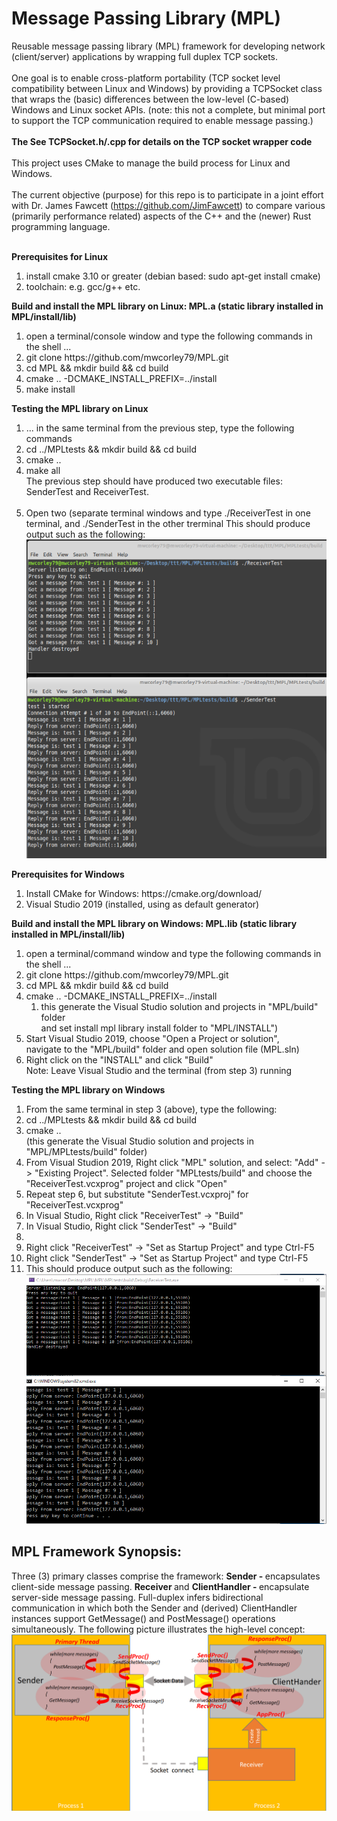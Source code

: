 # Message Passing Library (MPL) 
Reusable message passing library (MPL) framework for developing network (client/server) applications by wrapping full duplex TCP sockets.  <br> <br>
One goal is to enable cross-platform portability (TCP socket level compatibility between Linux and Windows) by providing a TCPSocket class that wraps the (basic) differences between the low-level (C-based) Windows and Linux socket APIs.  (note: this not a complete, but minimal port to support the TCP communication required to enable message passing.) <br> <br>
<b> The See TCPSocket.h/.cpp for details on the TCP socket wrapper code </b> <br><br>
This project uses CMake to manage the build process for Linux and Windows.  <br> <br>
The current objective (purpose) for this repo is to participate in a joint effort with Dr. James Fawcett (https://github.com/JimFawcett) to compare various (primarily performance related) aspects of the C++ and the (newer) Rust programming language. <br><br>

<b> Prerequisites for Linux </b>
<ol>
  <li> install cmake 3.10 or greater (debian based:  sudo apt-get install cmake) </li>
  <li> toolchain: e.g. gcc/g++ etc. </li>
</ol>
<b> Build and install the MPL library on Linux: MPL.a (static library installed in MPL/install/lib) </b>
<ol> 
  <li> open a terminal/console window and type the following commands in the shell ... </li>
  <li> git clone https://github.com/mwcorley79/MPL.git </li>
  <li> cd MPL && mkdir build && cd build </li>
  <li> cmake .. -DCMAKE_INSTALL_PREFIX=../install </li>
  <li> make install </li>
</ol>
<b> Testing the MPL library on Linux </b>
<ol>
  <li>  ... in the same terminal from the previous step, type the following commands </li>
  <li> cd ../MPLtests && mkdir build && cd build </li>
  <li> cmake .. </li>
  <li> make all </li>
  The previous step should have produced two executable files: SenderTest and ReceiverTest. </br></br>
  <li> Open two (separate terminal windows and type ./ReceiverTest in one terminal, and ./SenderTest in the other trerminal
       This should produce output such as the following: </li>
  <img src="./png/output.PNG"/>  
</ol> 
<b> Prerequisites for Windows </b>
  <ol>
    <li> Install CMake for Windows: https://cmake.org/download/ </li>
    <li> Visual Studio 2019 (installed, using as default generator)</li>
  </ol>
 <b> Build and install the MPL library on Windows: MPL.lib (static library installed in MPL/install/lib) </b>
  <ol> 
    <li> open a terminal/command window and type the following commands in the shell ... </li>
    <li> git clone https://github.com/mwcorley79/MPL.git </li>
    <li> cd MPL && mkdir build && cd build </li>
    <li> cmake .. -DCMAKE_INSTALL_PREFIX=../install
      <ol><li> this generate the Visual Studio solution and projects in "MPL/build" folder <br>
        and set install mpl library install folder to "MPL/INSTALL") </li></ol>
    </li>   
    <li>  Start Visual Studio 2019, choose "Open a Project or solution", <br>
          navigate to the "MPL/build" folder and open solution file (MPL.sln) 
    </li>
    <li> Right click on the "INSTALL" and click "Build" <br>
         Note: Leave Visual Studio and the terminal (from step 3) running
    </li>
  </ol>
  
  <b> Testing the MPL library on Windows </b>
  <ol> 
    <li> From the same terminal in step 3 (above), type the following: </li>
    <li> cd ../MPLtests && mkdir build && cd build </li>
    <li> cmake .. <br>
        (this generate the Visual Studio solution and projects in "MPL/MPLtests/build" folder)
    </li>
    <li>  From Visual Studion 2019, Right click "MPL" solution, and select: 
         "Add" -> "Existing Project".  Selected folder "MPLtests/build" and choose
          the "ReceiverTest.vcxprog" project and click "Open"
    </li>
    <li> Repeat step 6, but substitute "SenderTest.vcxproj" for "ReceiverTest.vcxprog" </li>
    <li> In Visual Studio, Right click "ReceiverTest" -> "Build" </li>
    <li> In Visual Studio, Right click "SenderTest" -> "Build" <li>
    <li> Right click "ReceiverTest" -> "Set as Startup Project" and type Ctrl-F5 </li>
    <li> Right click "SenderTest" -> "Set as Startup Project" and type Ctrl-F5 </li>
  <li> 
       This should produce output such as the following: </li>
       <img src="./png/winoutput.PNG"/>  
  </ol>
   
       
  <H2>MPL Framework Synopsis:</H2>
  Three (3) primary classes comprise the framework: <b> Sender - </b> encapsulates client-side message passing. <b> Receiver </b> and <b> ClientHandler - </b>         encapsulate server-side message passing. Full-duplex infers bidirectional communication in which both the Sender and (derived) ClientHandler instances support GetMessage() and PostMessage() operations simultaneously.  The following picture illustrates the high-level concept: 
  <img src="./png/concept.PNG"/>  
